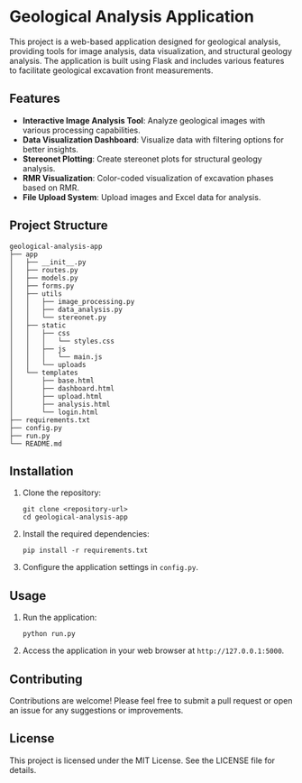 # Geological Analysis Application

This project is a web-based application designed for geological analysis, providing tools for image analysis, data visualization, and structural geology analysis. The application is built using Flask and includes various features to facilitate geological excavation front measurements.

## Features

- **Interactive Image Analysis Tool**: Analyze geological images with various processing capabilities.
- **Data Visualization Dashboard**: Visualize data with filtering options for better insights.
- **Stereonet Plotting**: Create stereonet plots for structural geology analysis.
- **RMR Visualization**: Color-coded visualization of excavation phases based on RMR.
- **File Upload System**: Upload images and Excel data for analysis.

## Project Structure

```
geological-analysis-app
├── app
│   ├── __init__.py
│   ├── routes.py
│   ├── models.py
│   ├── forms.py
│   ├── utils
│   │   ├── image_processing.py
│   │   ├── data_analysis.py
│   │   └── stereonet.py
│   ├── static
│   │   ├── css
│   │   │   └── styles.css
│   │   ├── js
│   │   │   └── main.js
│   │   └── uploads
│   └── templates
│       ├── base.html
│       ├── dashboard.html
│       ├── upload.html
│       ├── analysis.html
│       └── login.html
├── requirements.txt
├── config.py
├── run.py
└── README.md
```

## Installation

1. Clone the repository:
   ```
   git clone <repository-url>
   cd geological-analysis-app
   ```

2. Install the required dependencies:
   ```
   pip install -r requirements.txt
   ```

3. Configure the application settings in `config.py`.

## Usage

1. Run the application:
   ```
   python run.py
   ```

2. Access the application in your web browser at `http://127.0.0.1:5000`.

## Contributing

Contributions are welcome! Please feel free to submit a pull request or open an issue for any suggestions or improvements.

## License

This project is licensed under the MIT License. See the LICENSE file for details.